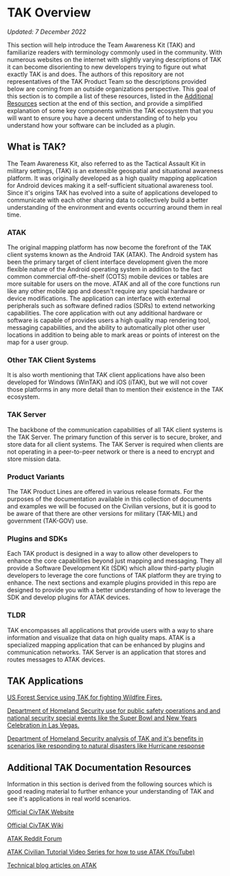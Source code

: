 # TAK Overview

*Updated: 7 December 2022*

This section will help introduce the Team Awareness Kit (TAK) and familiarize readers with terminology commonly used in the community. With numerous websites on the internet with slightly varying descriptions of TAK it can become disorienting to new developers trying to figure out what exactly TAK is and does. The authors of this repository are not representatives of the TAK Product Team so the descriptions provided below are coming from an outside organizations perspective. This goal of this section is to compile a list of these resources, listed in the [Additional Resources](##-Additional-TAK-Documentation-Resources) section at the end of this section, and provide a simplified explanation of some key components within the TAK ecosystem that you will want to ensure you have a decent understanding of to help you understand how your software can be included as a plugin.

## What is TAK?

The Team Awareness Kit, also referred to as the Tactical Assault Kit in military settings, (TAK) is an extensible geospatial and situational awareness platform. It was originally developed as a high quality mapping application for Android devices making it a self-sufficient situational awareness tool. Since it's origins TAK has evolved into a suite of applications developed to communicate with each other sharing data to collectively build a better understanding of the environment and events occurring around them in real time. 

### ATAK

The original mapping platform has now become the forefront of the TAK client systems known as the Android TAK (ATAK). The Android system has been the primary target of client interface development given the more flexible nature of the Android operating system in addition to the fact common commercial off-the-shelf (COTS) mobile devices or tables are more suitable for users on the move. ATAK and all of the core functions run like any other mobile app and doesn't require any special hardware or device modifications. The application can interface with external peripherals such as software defined radios (SDRs) to extend networking capabilities. The core application with out any additional hardware or software is capable of provides users a high quality map rendering tool, messaging capabilities, and the ability to automatically plot other user locations in addition to being able to mark areas or points of interest on the map for a user group. 

### Other TAK Client Systems

It is also worth mentioning that TAK client applications have also been developed for Windows (WinTAK) and iOS (iTAK), but we will not cover those platforms in any more detail than to mention their existence in the TAK ecosystem.

### TAK Server

The backbone of the communication capabilities of all TAK client systems is the TAK Server. The primary function of this server is to secure, broker, and store data for all client systems. The TAK Server is required when clients are not operating in a peer-to-peer network or there is a need to encrypt and store mission data.

### Product Variants

The TAK Product Lines are offered in various release formats. For the purposes of the documentation available in this collection of documents and examples we will be focused on the Civilian versions, but it is good to be aware of that there are other versions for military (TAK-MIL) and government (TAK-GOV) use. 

### Plugins and SDKs

Each TAK product is designed in a way to allow other developers to enhance the core capabilities beyond just mapping and messaging. They all provide a Software Development Kit (SDK) which allow third-party plugin developers to leverage the core functions of TAK platform they are trying to enhance. The next sections and example plugins provided in this repo are designed to provide you with a better understanding of how to leverage the SDK and develop plugins for ATAK devices.

### TLDR

TAK encompasses all applications that provide users with a way to share information and visualize that data on high quality maps. 
ATAK is a specialized mapping application that can be enhanced by plugins and communication networks.
TAK Server is an application that stores and routes messages to ATAK devices.

## TAK Applications

[US Forest Service using TAK for fighting Wildfire Fires.](https://www.cofiretech.org/feature-projects/team-awareness-kit-tak)

[Department of Homeland Security use for public safety operations and and national security special events like the Super Bowl and New Years Celebration in Las Vegas.](https://www.dhs.gov/science-and-technology/news/2020/05/05/snapshot-growing-impact-tak)

[Department of Homeland Security analysis of TAK and it's benefits in scenarios like responding to natural disasters like Hurricane response](https://www.dhs.gov/sites/default/files/publications/tactical_awareness_kit_508.pdf)

## Additional TAK Documentation Resources

Information in this section is derived from the following sources which is good reading material to further enhance your understanding of TAK and see it's applications in real world scenarios.

[Official CivTAK Website](https://www.civtak.org/)

[Official CivTAK Wiki](https://wiki.civtak.org/index.php?title=Main_Page)

[ATAK Reddit Forum](https://www.reddit.com/r/ATAK/wiki/index/)

[ATAK Civilian Tutorial Video Series for how to use ATAK (YouTube)](https://www.youtube.com/playlist?list=PLD4gdaBHX0b7GpPkuy0mbPaCw9kG3YgfB)

[Technical blog articles on ATAK](https://www.ballantyne.online/category/atak/)